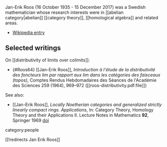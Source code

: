 
Jan-Erik Roos (16 October 1935 - 15 December 2017) was a Swedish mathematician whose research interests were in [[abelian category|abelian]] [[category theory]], [[homological algebra]] and related areas.

* [Wikipedia entry](https://sv.wikipedia.org/wiki/Jan-Erik_Roos)

## Selected writings

On [[distributivity of limits over colimits]]:

* {#Roos64} [[Jan-Erik Roos]], *Introduction à l'étude de la distributivité des foncteurs lim par rapport aux lim dans les catégories des faisceaux (topos)*, Comptes Rendus Hebdomadaires des Séances de l'Académie des Sciences 259 (1964), 969–972 ([[roos-distributivity.pdf:file]])

See also:

* [[Jan-Erik Roos]], _Locally Noetherian categories and generalized strictly linearly compact rings. Applications_, In: Category Theory, Homology Theory and their Applications II. Lecture Notes in Mathematics __92__, Springer 1969 [doi](https://doi.org/10.1007/BFb0080772)



category:people

[[!redirects Jan Erik Roos]]
